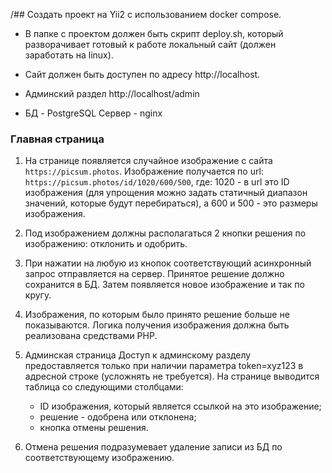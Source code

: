 /## Создать проект на Yii2 с использованием docker compose. 

- В папке с проектом должен быть скрипт deploy.sh, который
разворачивает готовый к работе локальный сайт (должен заработать на linux). 
- Сайт должен быть доступен по адресу http://localhost. 

- Админский раздел http://localhost/admin
- БД - PostgreSQL Сервер - nginx 

### Главная страница 
1. На странице появляется случайное изображение с сайта `https://picsum.photos`.
Изображение получается по url: `https://picsum.photos/id/1020/600/500`, где: 1020 - в url это ID изображения 
(для упрощения можно задать статичный диапазон значений, которые будут перебираться), а 600 и 500 - это размеры изображения. 
2. Под изображением должны располагаться 2 кнопки решения по изображению: отклонить и одобрить. 
3. При нажатии на любую из кнопок соответствующий асинхронный запрос отправляется на сервер. Принятое решение должно сохранится в БД. Затем появляется новое изображение и
так по кругу. 
4. Изображения, по которым было принято решение больше не показываются. Логика получения изображения должна
быть реализована средствами PHP. 
5. Админская страница Доступ к админскому разделу предоставляется только при наличии
параметра token=xyz123 в адресной строке (усложнять не требуется). На странице выводится таблица со следующими
столбцами:
   - ID изображения, который является ссылкой на это изображение;
   - решение - одобрена или отклонена;
   - кнопка отмены решения.

6. Отмена решения подразумевает удаление записи из БД по соответствующему изображению.
